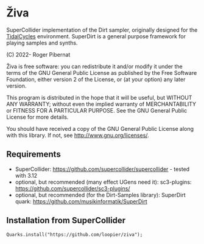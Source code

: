 # Živa

SuperCollider implementation of the Dirt sampler, originally designed
for the [TidalCycles](https://github.com/tidalcycles/tidal)
environment. SuperDirt is a general purpose framework for playing
samples and synths.

(C) 2022- Roger Pibernat

Živa is free software: you can redistribute it and/or modify it
under the terms of the GNU General Public License as published by the
Free Software Foundation, either version 2 of the License, or (at your
option) any later version.

This program is distributed in the hope that it will be useful, but
WITHOUT ANY WARRANTY; without even the implied warranty of
MERCHANTABILITY or FITNESS FOR A PARTICULAR PURPOSE.  See the GNU
General Public License for more details.

You should have received a copy of the GNU General Public License
along with this library.  If not, see <http://www.gnu.org/licenses/>.

## Requirements

* SuperCollider: https://github.com/supercollider/supercollider - tested with 3.12
* optional, but recommended (many effect UGens need it): sc3-plugins: https://github.com/supercollider/sc3-plugins/
* optional, but recommended (for the Dirt-Samples library): SuperDirt quark: https://github.com/musikinformatik/SuperDirt

## Installation from SuperCollider
```
Quarks.install("https://github.com/loopier/ziva");
```
